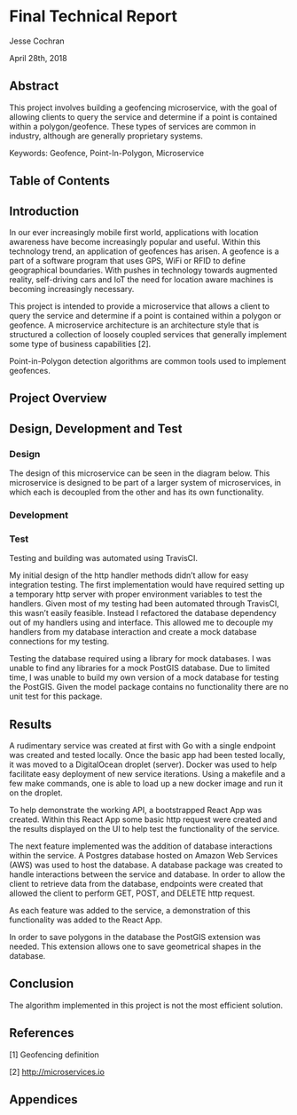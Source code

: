 # Final Technical Report

Jesse Cochran

April 28th, 2018

## Abstract

This project involves building a geofencing microservice, with the goal of allowing clients to query the service and determine if a point is contained within a polygon/geofence. These types of services are common in industry, although are generally proprietary systems. 

Keywords: Geofence, Point-In-Polygon, Microservice

## Table of Contents

## Introduction

In our ever increasingly mobile first world, applications with location awareness have become increasingly popular and useful. 
Within this technology trend, an application of geofences has arisen. A geofence is a part of a software program 
that uses GPS, WiFi or RFID to define geographical boundaries. With pushes in technology towards augmented reality, self-driving 
cars and IoT the need for location aware machines is becoming increasingly necessary.

This project is intended to provide a microservice that allows a client to query the service and determine if a point is contained within a polygon or geofence. A microservice architecture is an architecture style that is structured a collection of loosely coupled services that generally implement some type of business capabilities [2]. 

Point-in-Polygon detection algorithms are common tools used to implement geofences. 

## Project Overview



## Design, Development and Test

### Design


The design of this microservice can be seen in the diagram below. This microservice is designed to be part of a larger system of microservices, in which each is decoupled from the other and has its own functionality.


### Development



### Test

Testing and building was automated using TravisCI.

My initial design of the http handler methods didn’t allow for easy integration testing. The first implementation would have required setting up a temporary http server with proper environment variables to test the handlers. Given most of my testing had been automated through TravisCI, this wasn’t easily feasible. Instead I refactored the database dependency out of my handlers using and interface. This allowed me to decouple my handlers from my database interaction and create a mock database connections for my testing.

Testing the database required using a library for mock databases. I was unable to find any libraries for a mock PostGIS database. Due to limited time, I was unable to build my own version of a mock database for testing the PostGIS. Given the model package contains no functionality there are no unit test for this package.

## Results

A rudimentary service was created at first with Go with a single endpoint was created and tested locally. Once the basic app had been tested locally, it was moved to a DigitalOcean droplet (server). Docker was used to help facilitate easy deployment of new service iterations. Using a makefile and a few make commands, one is able to load up a new docker image and run it on the droplet. 

To help demonstrate the working API, a bootstrapped React App was created. Within this React App some basic http request were created and the results displayed on the UI to help test the functionality of the service. 

The next feature implemented was the addition of database interactions within the service. A Postgres database hosted on Amazon Web Services (AWS) was used to host the database. A database package was created to handle interactions between the service and database. In order to allow the client to retrieve data from the database, endpoints were created that allowed the client to perform GET, POST, and DELETE http request. 

As each feature was added to the service, a demonstration of this functionality was added to the React App. 

In order to save polygons in the database the PostGIS extension was needed. This extension allows one to save geometrical shapes in the database. 


## Conclusion

The algorithm implemented in this project is not the most efficient solution. 

## References

[1] Geofencing definition

[2] http://microservices.io

## Appendices
